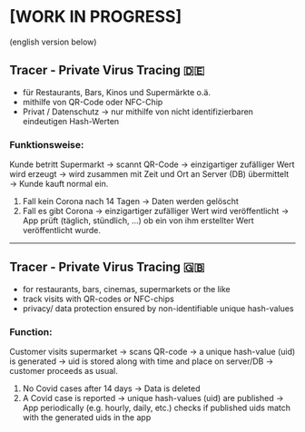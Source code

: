 # [WORK IN PROGRESS]
(english version below)


## Tracer - Private Virus Tracing :de:

- für Restaurants, Bars, Kinos und Supermärkte o.ä.
- mithilfe von QR-Code oder NFC-Chip
- Privat / Datenschutz → nur mithilfe von nicht identifizierbaren eindeutigen Hash-Werten

### Funktionsweise:
Kunde betritt Supermarkt → scannt QR-Code → einzigartiger zufälliger Wert wird erzeugt → wird zusammen mit Zeit und Ort an Server (DB) übermittelt → Kunde kauft normal ein.
1. Fall kein Corona nach 14 Tagen → Daten werden gelöscht
2. Fall es gibt Corona → einzigartiger zufälliger Wert wird veröffentlicht → App prüft (täglich, stündlich, ...) ob ein von ihm erstellter Wert veröffentlicht wurde. 


___


## Tracer - Private Virus Tracing :uk:

- for restaurants, bars, cinemas, supermarkets or the like
- track visits with QR-codes or NFC-chips
- privacy/ data protection ensured by non-identifiable unique hash-values

### Function:
Customer visits supermarket → scans QR-code → a unique hash-value (uid) is generated → uid is stored along with time and place on server/DB → customer proceeds as usual. 
1. No Covid cases after 14 days → Data is deleted
2. A Covid case is reported → unique hash-values (uid) are published → App periodically (e.g. hourly, daily, etc.) checks if published uids match with the generated uids in the app

